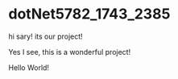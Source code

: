 # dotNet5782_1743_2385

hi sary! its our project!

Yes I see, this is a wonderful project!

Hello World!
